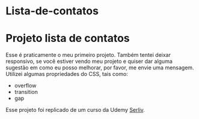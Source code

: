 # Lista-de-contatos
# Projeto lista de contatos

Esse é praticamente o meu primeiro projeto. 
Também tentei deixar responsivo, se você estiver vendo meu projeto e quiser dar alguma sugestão em como eu posso melhorar, por favor, me envie uma mensagem. 
Utilizei algumas propriedades do CSS, tais como:

- overflow
- transition
- gap

Esse projeto foi replicado de um curso da Udemy [Serliv](https://www.udemy.com/course/curso-web-design-fundamentos-aprenda-html-css-e-javascript/).